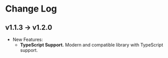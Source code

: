 # Change Log

## v1.1.3 → v1.2.0

- New Features:
  - **TypeScript Support.** Modern and compatible library with TypeScript support.